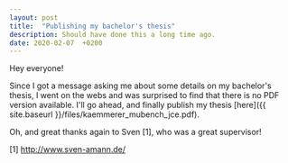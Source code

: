 ```yaml
---
layout: post
title:  "Publishing my bachelor's thesis"
description: Should have done this a long time ago.
date: 2020-02-07  +0200
---
```


Hey everyone!

Since I got a message asking me about some details on my bachelor's thesis, I went on the webs and was surprised to find that there is no PDF version available. 
I'll go ahead, and finally publish my thesis [here]({{ site.baseurl }}/files/kaemmerer_mubench_jce.pdf).

Oh, and great thanks again to Sven [1], who was a great supervisor!

[1] http://www.sven-amann.de/

